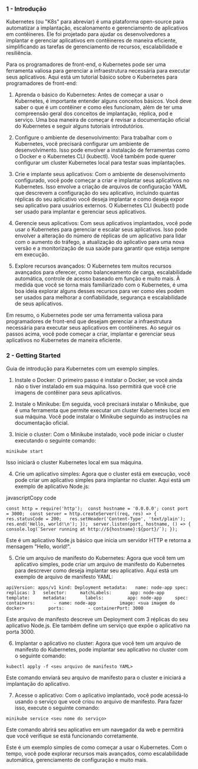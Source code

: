 ### 1 - Introdução 
Kubernetes (ou "K8s" para abreviar) é uma plataforma open-source para automatizar a implantação, escalonamento e gerenciamento de aplicativos em contêineres. Ele foi projetado para ajudar os desenvolvedores a implantar e gerenciar aplicativos em contêineres de maneira eficiente, simplificando as tarefas de gerenciamento de recursos, escalabilidade e resiliência.

Para os programadores de front-end, o Kubernetes pode ser uma ferramenta valiosa para gerenciar a infraestrutura necessária para executar seus aplicativos. Aqui está um tutorial básico sobre o Kubernetes para programadores de front-end:

1.  Aprenda o básico do Kubernetes: Antes de começar a usar o Kubernetes, é importante entender alguns conceitos básicos. Você deve saber o que é um contêiner e como eles funcionam, além de ter uma compreensão geral dos conceitos de implantação, réplica, pod e serviço. Uma boa maneira de começar é revisar a documentação oficial do Kubernetes e seguir alguns tutoriais introdutórios.
    
2.  Configure o ambiente de desenvolvimento: Para trabalhar com o Kubernetes, você precisará configurar um ambiente de desenvolvimento. Isso pode envolver a instalação de ferramentas como o Docker e o Kubernetes CLI (kubectl). Você também pode querer configurar um cluster Kubernetes local para testar suas implantações.
    
3.  Crie e implante seus aplicativos: Com o ambiente de desenvolvimento configurado, você pode começar a criar e implantar seus aplicativos no Kubernetes. Isso envolve a criação de arquivos de configuração YAML que descrevem a configuração do seu aplicativo, incluindo quantas réplicas do seu aplicativo você deseja implantar e como deseja expor seu aplicativo para usuários externos. O Kubernetes CLI (kubectl) pode ser usado para implantar e gerenciar seus aplicativos.
    
4.  Gerencie seus aplicativos: Com seus aplicativos implantados, você pode usar o Kubernetes para gerenciar e escalar seus aplicativos. Isso pode envolver a alteração do número de réplicas de um aplicativo para lidar com o aumento do tráfego, a atualização do aplicativo para uma nova versão e a monitorização de sua saúde para garantir que esteja sempre em execução.
    
5.  Explore recursos avançados: O Kubernetes tem muitos recursos avançados para oferecer, como balanceamento de carga, escalabilidade automática, controle de acesso baseado em função e muito mais. À medida que você se torna mais familiarizado com o Kubernetes, é uma boa ideia explorar alguns desses recursos para ver como eles podem ser usados para melhorar a confiabilidade, segurança e escalabilidade de seus aplicativos.
    

Em resumo, o Kubernetes pode ser uma ferramenta valiosa para programadores de front-end que desejam gerenciar a infraestrutura necessária para executar seus aplicativos em contêineres. Ao seguir os passos acima, você pode começar a criar, implantar e gerenciar seus aplicativos no Kubernetes de maneira eficiente.

### 2 - Getting Started

Guia de introdução para Kubernetes com um exemplo simples.

1.  Instale o Docker: O primeiro passo é instalar o Docker, se você ainda não o tiver instalado em sua máquina. Isso permitirá que você crie imagens de contêiner para seus aplicativos.
    
2.  Instale o Minikube: Em seguida, você precisará instalar o Minikube, que é uma ferramenta que permite executar um cluster Kubernetes local em sua máquina. Você pode instalar o Minikube seguindo as instruções na documentação oficial.
    
3.  Inicie o cluster: Com o Minikube instalado, você pode iniciar o cluster executando o seguinte comando:
    

`minikube start`

Isso iniciará o cluster Kubernetes local em sua máquina.

4.  Crie um aplicativo simples: Agora que o cluster está em execução, você pode criar um aplicativo simples para implantar no cluster. Aqui está um exemplo de aplicativo Node.js:

javascriptCopy code

``const http = require('http');  const hostname = '0.0.0.0'; const port = 3000;  const server = http.createServer((req, res) => {   res.statusCode = 200;   res.setHeader('Content-Type', 'text/plain');   res.end('Hello, world!\n'); });  server.listen(port, hostname, () => {   console.log(`Server running at http://${hostname}:${port}/`); });``

Este é um aplicativo Node.js básico que inicia um servidor HTTP e retorna a mensagem "Hello, world!".

5.  Crie um arquivo de manifesto do Kubernetes: Agora que você tem um aplicativo simples, pode criar um arquivo de manifesto do Kubernetes para descrever como deseja implantar seu aplicativo. Aqui está um exemplo de arquivo de manifesto YAML:



`apiVersion: apps/v1 kind: Deployment metadata:   name: node-app spec:   replicas: 3   selector:     matchLabels:       app: node-app   template:     metadata:       labels:         app: node-app     spec:       containers:       - name: node-app         image: <sua imagem do docker>         ports:         - containerPort: 3000`

Este arquivo de manifesto descreve um Deployment com 3 réplicas do seu aplicativo Node.js. Ele também define um serviço que expõe o aplicativo na porta 3000.

6.  Implantar o aplicativo no cluster: Agora que você tem um arquivo de manifesto do Kubernetes, pode implantar seu aplicativo no cluster com o seguinte comando:



`kubectl apply -f <seu arquivo de manifesto YAML>`

Este comando enviará seu arquivo de manifesto para o cluster e iniciará a implantação do aplicativo.

7.  Acesse o aplicativo: Com o aplicativo implantado, você pode acessá-lo usando o serviço que você criou no arquivo de manifesto. Para fazer isso, execute o seguinte comando:


`minikube service <seu nome do serviço>`

Este comando abrirá seu aplicativo em um navegador da web e permitirá que você verifique se está funcionando corretamente.

Este é um exemplo simples de como começar a usar o Kubernetes. Com o tempo, você pode explorar recursos mais avançados, como escalabilidade automática, gerenciamento de configuração e muito mais.